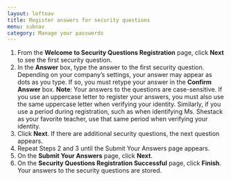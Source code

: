 ```yaml
---
layout: leftnav
title: Register answers for security questions
menu: subnav
category: Manage your passwords
---
```


1. From the **Welcome to Security Questions Registration** page, click **Next** to see the first security question.
1. In the **Answer** box, type the answer to the first security question. Depending on your company’s settings, your answer may appear as dots as you type. If so, you must retype your answer in the **Confirm Answer** box.
**Note**: Your answers to the questions are case-sensitive. If you use an uppercase letter to register your answers, you must also use the same uppercase letter when verifying your identity. Similarly, if you use a period during registration, such as when identifying Ms. Shestack as your favorite teacher, use that same period when verifying your identity.
1. Click **Next**. If there are additional security questions, the next question appears.
1. Repeat Steps 2 and 3 until the Submit Your Answers page appears.
1. On the **Submit Your Answers** page, click **Next**.
1. On the **Security Questions Registration Successful** page, click **Finish**. Your answers to the security questions are stored.